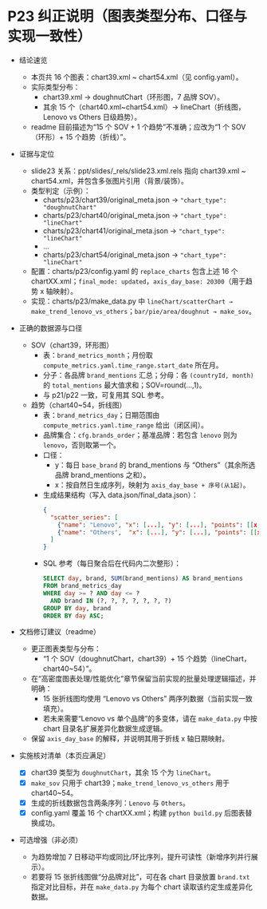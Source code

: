 # P23 纠正说明（图表类型分布、口径与实现一致性）

- 结论速览
  - 本页共 16 个图表：chart39.xml ~ chart54.xml（见 config.yaml）。
  - 实际类型分布：
    - chart39.xml → doughnutChart（环形图，7 品牌 SOV）。
    - 其余 15 个（chart40.xml~chart54.xml）→ lineChart（折线图，Lenovo vs Others 日级趋势）。
  - readme 目前描述为“15 个 SOV + 1 个趋势”不准确；应改为“1 个 SOV（环形）+ 15 个趋势（折线）”。

- 证据与定位
  - slide23 关系：ppt/slides/_rels/slide23.xml.rels 指向 chart39.xml ~ chart54.xml，并包含多张图片引用（背景/装饰）。
  - 类型判定（示例）：
    - charts/p23/chart39/original_meta.json → `"chart_type": "doughnutChart"`
    - charts/p23/chart40/original_meta.json → `"chart_type": "lineChart"`
    - charts/p23/chart41/original_meta.json → `"chart_type": "lineChart"`
    - ...
    - charts/p23/chart54/original_meta.json → `"chart_type": "lineChart"`
  - 配置：charts/p23/config.yaml 的 `replace_charts` 包含上述 16 个 chartXX.xml；`final_mode: updated`，`axis_day_base: 20300`（用于趋势 x 轴映射）。
  - 实现：charts/p23/make_data.py 中 `lineChart/scatterChart → make_trend_lenovo_vs_others`；`bar/pie/area/doughnut → make_sov`。

- 正确的数据源与口径
  - SOV（chart39，环形图）
    - 表：`brand_metrics_month`；月份取 `compute_metrics.yaml.time_range.start_date` 所在月。
    - 分子：各品牌 `brand_mentions` 汇总；分母：各 `(countryId, month)` 的 `total_mentions` 最大值求和；SOV=round(...,1)。
    - 与 p21/p22 一致，可复用其 SQL 参考。
  - 趋势（chart40~54，折线图）
    - 表：`brand_metrics_day`；日期范围由 `compute_metrics.yaml.time_range` 给出（闭区间）。
    - 品牌集合：`cfg.brands_order`；基准品牌：若包含 `lenovo` 则为 `lenovo`，否则取第一个。
    - 口径：
      - y：每日 `base_brand` 的 brand_mentions 与 “Others”（其余所选品牌 brand_mentions 之和）。
      - x：按自然日生成序列，映射为 `axis_day_base + 序号(从1起)`。
    - 生成结果结构（写入 data.json/final_data.json）：
      ```json
      {
        "scatter_series": [
          {"name": "Lenovo", "x": [...], "y": [...], "points": [[x,y], ...]},
          {"name": "Others",  "x": [...], "y": [...], "points": [[x,y], ...]}
        ]
      }
      ```
    - SQL 参考（每日聚合后在代码内二次整形）：
      ```sql
      SELECT day, brand, SUM(brand_mentions) AS brand_mentions
      FROM brand_metrics_day
      WHERE day >= ? AND day <= ?
        AND brand IN (?, ?, ?, ?, ?, ?, ?)
      GROUP BY day, brand
      ORDER BY day ASC;
      ```

- 文档修订建议（readme）
  - 更正图表类型与分布：
    - “1 个 SOV（doughnutChart，chart39）+ 15 个趋势（lineChart，chart40~54）”。
  - 在“高密度图表处理/性能优化”章节保留当前实现的批量处理逻辑描述，并明确：
    - 15 张折线图均使用 “Lenovo vs Others” 两序列数据（当前实现一致填充）。
    - 若未来需要“Lenovo vs 单个品牌”的多变体，请在 `make_data.py` 中按 chart 目录名扩展差异化数据生成逻辑。
  - 保留 `axis_day_base` 的解释，并说明其用于折线 x 轴日期映射。

- 实施核对清单（本页应满足）
  - [x] chart39 类型为 `doughnutChart`，其余 15 个为 `lineChart`。
  - [x] `make_sov` 只用于 chart39；`make_trend_lenovo_vs_others` 用于 chart40~54。
  - [x] 生成的折线数据包含两条序列：`Lenovo` 与 `Others`。
  - [x] config.yaml 覆盖 16 个 chartXX.xml；构建 `python build.py` 后图表替换成功。

- 可选增强（非必须）
  - 为趋势增加 7 日移动平均或同比/环比序列，提升可读性（新增序列并行展示）。
  - 若要将 15 张折线图做“分品牌对比”，可在各 chart 目录放置 `brand.txt` 指定对比目标，并在 `make_data.py` 为每个 chart 读取该约定生成差异化数据。